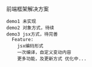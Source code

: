 
前端框架解决方案
```
demo1 未实现 
demo2 对象方式，待续 
demo3 jsx方式，待完善 
  Feature: 
    jsx编码形式 
    一次编译，自定义变动内容 
    更多功能，及更新方式 优化中... 
```






